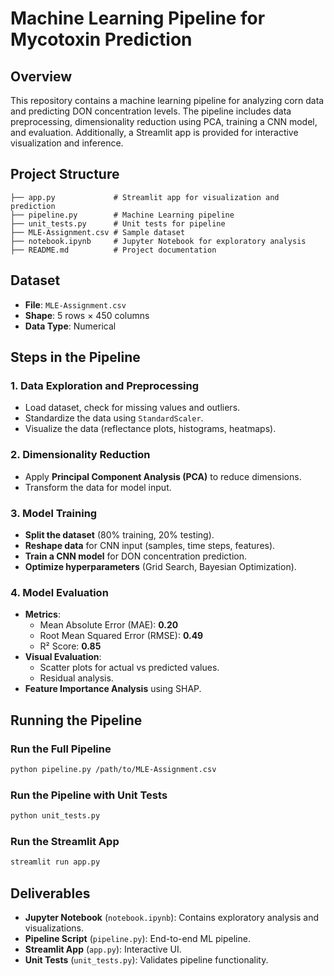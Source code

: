 # Machine Learning Pipeline for Mycotoxin Prediction

## Overview
This repository contains a machine learning pipeline for analyzing corn data and predicting DON concentration levels. The pipeline includes data preprocessing, dimensionality reduction using PCA, training a CNN model, and evaluation. Additionally, a Streamlit app is provided for interactive visualization and inference.

## Project Structure

```
├── app.py             # Streamlit app for visualization and prediction
├── pipeline.py        # Machine Learning pipeline
├── unit_tests.py      # Unit tests for pipeline
├── MLE-Assignment.csv # Sample dataset
├── notebook.ipynb     # Jupyter Notebook for exploratory analysis
├── README.md          # Project documentation
```

## Dataset
- **File**: `MLE-Assignment.csv`
- **Shape**: 5 rows × 450 columns
- **Data Type**: Numerical

## Steps in the Pipeline

### 1. Data Exploration and Preprocessing
- Load dataset, check for missing values and outliers.
- Standardize the data using `StandardScaler`.
- Visualize the data (reflectance plots, histograms, heatmaps).

### 2. Dimensionality Reduction
- Apply **Principal Component Analysis (PCA)** to reduce dimensions.
- Transform the data for model input.

### 3. Model Training
- **Split the dataset** (80% training, 20% testing).
- **Reshape data** for CNN input (samples, time steps, features).
- **Train a CNN model** for DON concentration prediction.
- **Optimize hyperparameters** (Grid Search, Bayesian Optimization).

### 4. Model Evaluation
- **Metrics**:
  - Mean Absolute Error (MAE): **0.20**
  - Root Mean Squared Error (RMSE): **0.49**
  - R² Score: **0.85**
- **Visual Evaluation**:
  - Scatter plots for actual vs predicted values.
  - Residual analysis.
- **Feature Importance Analysis** using SHAP.



## Running the Pipeline

### Run the Full Pipeline
```bash
python pipeline.py /path/to/MLE-Assignment.csv
```

### Run the Pipeline with Unit Tests
```bash
python unit_tests.py
```

### Run the Streamlit App
```bash
streamlit run app.py
```

## Deliverables
- **Jupyter Notebook** (`notebook.ipynb`): Contains exploratory analysis and visualizations.
- **Pipeline Script** (`pipeline.py`): End-to-end ML pipeline.
- **Streamlit App** (`app.py`): Interactive UI.
- **Unit Tests** (`unit_tests.py`): Validates pipeline functionality.


